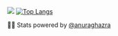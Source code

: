 [![](https://github-readme-stats.vercel.app/api?username=sidval&show_icons=true&theme=graywhite)](https://github.com/SidVal)
[![Top Langs](https://github-readme-stats.vercel.app/api/top-langs/?username=sidval&layout=compact)](https://github.com/SidVal)

:man_technologist: Stats powered by [@anuraghazra](https://github.com/anuraghazra/github-readme-stats?tab=readme-ov-file#readme)
